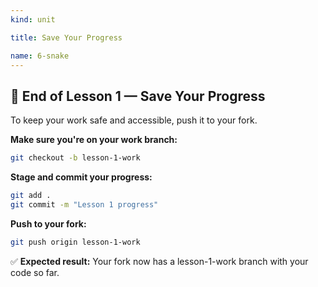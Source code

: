 ```yaml
---
kind: unit

title: Save Your Progress

name: 6-snake
---
```


## 🎯 End of Lesson 1 — Save Your Progress

To keep your work safe and accessible, push it to your fork.

**Make sure you're on your work branch:**
```bash
git checkout -b lesson-1-work
```

**Stage and commit your progress:**
```bash
git add .
git commit -m "Lesson 1 progress"
```

**Push to your fork:**
```bash
git push origin lesson-1-work
```

✅ **Expected result:** Your fork now has a lesson-1-work branch with your code so far.
